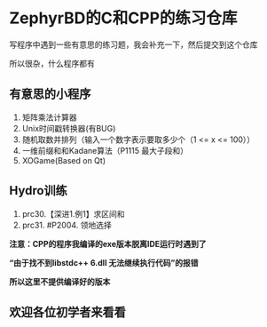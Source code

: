 # ZephyrBD的C和CPP的练习仓库

写程序中遇到一些有意思的练习题，我会补充一下，然后提交到这个仓库

所以很杂，什么程序都有
## 有意思的小程序
1. 矩阵乘法计算器
2. Unix时间戳转换器(有BUG)
3. 随机取数并排列（输入一个数字表示要取多少个（1 <= x <= 100））
4. 一维前缀和和Kadane算法（P1115 最大子段和）
5. XOGame(Based on Qt)

## Hydro训练
1. prc30.【深进1.例1】求区间和
2. prc31. #P2004. 领地选择

**注意：CPP的程序我编译的exe版本脱离IDE运行时遇到了**

**“由于找不到libstdc++ 6.dll 无法继续执行代码”的报错**

**所以这里不提供编译好的版本** 
## 欢迎各位初学者来看看
